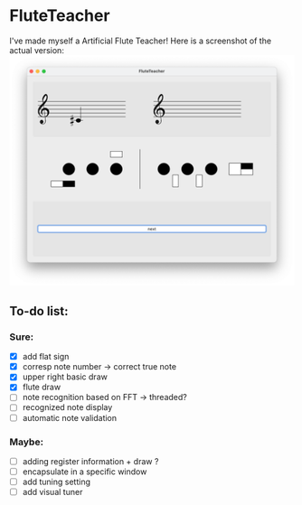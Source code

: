 # FluteTeacher
I've made myself a Artificial Flute Teacher!
Here is a screenshot of the actual version:
![Screen1](doc_res/screen1.png)

## To-do list:
### Sure:
- [x] add flat sign
- [x] corresp note number -> correct true note
- [x] upper right basic draw
- [x] flute draw
- [ ] note recognition based on FFT &rarr; threaded?
- [ ] recognized note display
- [ ] automatic note validation

### Maybe:
- [ ] adding register information + draw ?
- [ ] encapsulate in a specific window
- [ ] add tuning setting
- [ ] add visual tuner

